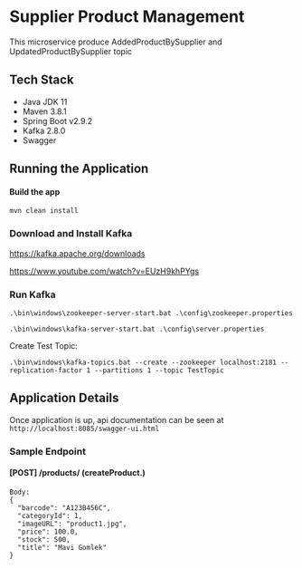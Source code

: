 # Supplier Product Management
This microservice produce AddedProductBySupplier and UpdatedProductBySupplier topic

## Tech Stack
* Java JDK 11
* Maven 3.8.1
* Spring Boot v2.9.2
* Kafka 2.8.0
* Swagger

## Running the Application
#### Build the app
`mvn clean install`

### Download and Install Kafka
https://kafka.apache.org/downloads

https://www.youtube.com/watch?v=EUzH9khPYgs

### Run Kafka
`.\bin\windows\zookeeper-server-start.bat .\config\zookeeper.properties`

`.\bin\windows\kafka-server-start.bat .\config\server.properties`

Create Test Topic:

`.\bin\windows\kafka-topics.bat --create --zookeeper localhost:2181 --replication-factor 1 --partitions 1 --topic TestTopic`

## Application Details

Once application is up, api documentation can be seen at `http://localhost:8085/swagger-ui.html`

### Sample Endpoint

#### [POST] /products/ (createProduct.)

```
Body: 
{
  "barcode": "A123B456C",
  "categoryId": 1,
  "imageURL": "product1.jpg",
  "price": 100.0,
  "stock": 500,
  "title": "Mavi Gomlek"
}
```

